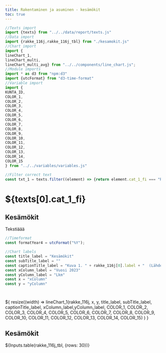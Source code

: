 ```yaml
---
title: Rakentaminen ja asuminen - kesämökit
toc: true
---
```


```js
//Texts import
import {texts} from "../../data/report/texts.js"
//Data import
import {rakke_116j,rakke_116j_tbl} from "./kesamokit.js"
//Chart import
import {
lineChart_1,    
lineChart_multi, 
lineChart_multi_avg} from "../../components/line_chart.js";
//Module imports
import * as d3 from "npm:d3"
import {utcFormat} from "d3-time-format"
//Variable import
import {
KUNTA_ID,
COLOR_1,
COLOR_2,
COLOR_3,
COLOR_4,
COLOR_5,
COLOR_6,
COLOR_7,
COLOR_8,
COLOR_9,
COLOR_10,
COLOR_11,
COLOR_12,
COLOR_13,
COLOR_14,
COLOR_15
} from "../../variables/variables.js"
```
```js
//Filter correct text
const txt_1 = texts.filter((element) => {return element.cat_1_fi === "Rakentaminen ja asuminen"})

```

# ${texts[0].cat_1_fi}

## Kesämökit

Tekstiäää

```js
//Timeformat
const formatYear4 = utcFormat("%Y");

//Chart labels
const title_label = "Kesämökit"
const subTitle_label = ""
const captionTitle_label = "Kuva 1. " + rakke_116j[0].label + "  (Lähde: " + rakke_116j[0].source + ", päivitetty: " + rakke_116j[0].updated.slice(0, 10) + ")"
const xColumn_label = "Vuosi 2023"
const yColumn_label = "Lkm"
const x = "xColumn"
const y = "yColumn"




```
<div class="grid grid-cols-1">
    <div class="card">${
            resize((width) => 
                lineChart_1(rakke_116j, x, y, title_label, subTitle_label, captionTitle_label, xColumn_label,yColumn_label, COLOR_1, COLOR_2, COLOR_3, COLOR_4, COLOR_5, COLOR_6, COLOR_7, COLOR_8, COLOR_9, COLOR_10, COLOR_11, COLOR_12, COLOR_13, COLOR_14, COLOR_15)
            )
        }
    </div>
</div>


</div>
<div class="grid grid-cols-1">
    <div class="card">
        <h2>Kesämökit</h2>
        ${Inputs.table(rakke_116j_tbl, {rows: 30})}
    </div>
</div>



